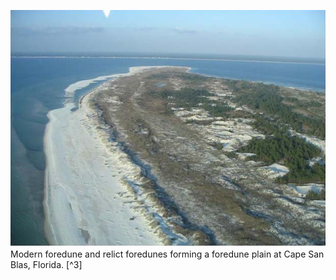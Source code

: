 ![image](./Figure1.png)
Modern foredune and relict foredunes forming a foredune plain at Cape San Blas, Florida. [^3]